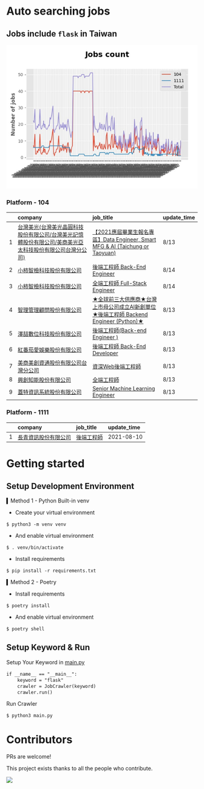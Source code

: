 # Auto searching jobs

## Jobs include `flask` in Taiwan 

 ![image](./doc/plot_img.jpg)


### Platform - 104


|    | company                                                                                                                  | job_title                                                                                                                         | update_time   |
|---:|:-------------------------------------------------------------------------------------------------------------------------|:----------------------------------------------------------------------------------------------------------------------------------|:--------------|
|  1 | [台灣美光(台灣美光晶圓科技股份有限公司/台灣美光記憶體股份有限公司/美商美光亞太科技股份有限公司台灣分公司)](https://www.104.com.tw/company/10ww9gpk?jobsource=2018indexpoc) | [【2021應屆畢業生報名專區】Data Engineer, Smart MFG &amp; AI (Taichung or Taoyuan)](https://www.104.com.tw/job/7ag8f?jobsource=2018indexpoc) | 8/13          |
|  2 | [小柿智檢科技股份有限公司](https://www.104.com.tw/company/1a2x6bl77l?jobsource=2018indexpoc)                                         | [後端工程師 Back-End Engineer](https://www.104.com.tw/job/71bmd?jobsource=2018indexpoc)                                                | 8/14          |
|  3 | [小柿智檢科技股份有限公司](https://www.104.com.tw/company/1a2x6bl77l?jobsource=2018indexpoc)                                         | [全端工程師 Full-Stack Engineer](https://www.104.com.tw/job/71bmz?jobsource=2018indexpoc)                                              | 8/14          |
|  4 | [智理管理顧問股份有限公司](https://www.104.com.tw/company/1a2x6bj38r?jobsource=2018indexpoc)                                         | [★全球前三大供應商★台灣上市母公司成立AI新創單位★後端工程師 Backend Engineer (Python)★](https://www.104.com.tw/job/7bofr?jobsource=2018indexpoc)             | 8/13          |
|  5 | [澤喆數位科技股份有限公司](https://www.104.com.tw/company/1a2x6bl2y0?jobsource=2018indexpoc)                                         | [後端工程師(Back-end Engineer )](https://www.104.com.tw/job/6uvmx?jobsource=2018indexpoc)                                              | 8/13          |
|  6 | [紅番茄愛娛樂股份有限公司](https://www.104.com.tw/company/1a2x6bkx4r?jobsource=2018indexpoc)                                         | [後端工程師 Back-End Developer](https://www.104.com.tw/job/71ahq?jobsource=2018indexpoc)                                               | 8/13          |
|  7 | [美商美創資通股份有限公司台灣分公司](https://www.104.com.tw/company/1a2x6bjdsb?jobsource=2018indexpoc)                                    | [資深Web後端工程師](https://www.104.com.tw/job/6y6f0?jobsource=2018indexpoc)                                                             | 8/13          |
|  8 | [興創知能股份有限公司](https://www.104.com.tw/company/1a2x6bkhkb?jobsource=2018indexpoc)                                           | [全端工程師](https://www.104.com.tw/job/6gyzz?jobsource=2018indexpoc)                                                                  | 8/13          |
|  9 | [蓋特資訊系統股份有限公司](https://www.104.com.tw/company/1a2x6biptb?jobsource=2018indexpoc)                                         | [Senior Machine Learning Engineer](https://www.104.com.tw/job/6e6r8?jobsource=2018indexpoc)                                       | 8/13          |

### Platform - 1111


|    | company                                              | job_title                                      | update_time   |
|---:|:-----------------------------------------------------|:-----------------------------------------------|:--------------|
|  1 | [長青資訊股份有限公司](https://www.1111.com.tw/corp/71694811/) | [後端工程師](https://www.1111.com.tw/job/85012186/) | 2021-08-10    |



# Getting started
## Setup Development Environment
▍Method 1 - Python Built-in venv

- Create your virtual environment
```
$ python3 -m venv venv
```
- And enable virtual environment
```
$ . venv/bin/activate
```
- Install requirements
```
$ pip install -r requirements.txt 
```

▍Method 2 - Poetry
- Install requirements
```
$ poetry install
```
- And enable virtual environment
```
$ poetry shell
```

## Setup Keyword & Run

Setup Your Keyword in [main.py](./main.py#L88)
```
if __name__ == "__main__":
    keyword = "flask"
    crawler = JobCrawler(keyword)
    crawler.run()
```

Run Crawler
```
$ python3 main.py
```

# Contributors
PRs are welcome!

This project exists thanks to all the people who contribute.

<a href="https://github.com/hsuanchi/auto-search-flask-job/graphs/contributors">
  <img src="https://contrib.rocks/image?repo=hsuanchi/auto-search-flask-job"/>
</a>
